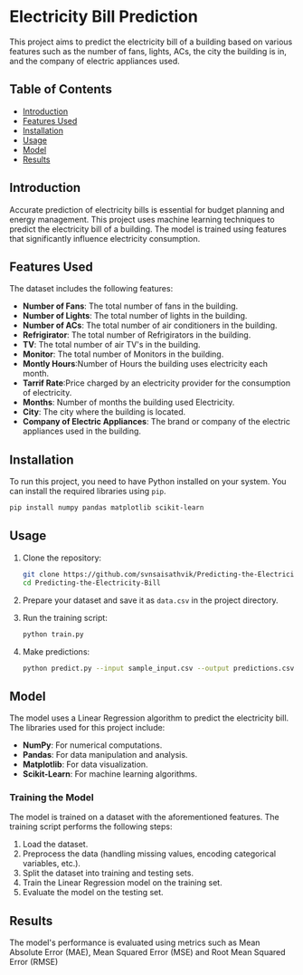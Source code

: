 
# Electricity Bill Prediction

This project aims to predict the electricity bill of a building based on various features such as the number of fans, lights, ACs, the city the building is in, and the company of electric appliances used.

## Table of Contents

- [Introduction](#introduction)
- [Features Used](#features_used)
- [Installation](#installation)
- [Usage](#usage)
- [Model](#model)
- [Results](#results)

## Introduction

Accurate prediction of electricity bills is essential for budget planning and energy management. This project uses machine learning techniques to predict the electricity bill of a building. The model is trained using features that significantly influence electricity consumption.

## Features Used

The dataset includes the following features:

- **Number of Fans**: The total number of fans in the building.
- **Number of Lights**: The total number of lights in the building.
- **Number of ACs**: The total number of air conditioners in the building.
- **Refrigirator**: The total number of Refrigirators in the building.
- **TV**: The total number of air TV's in the building.
- **Monitor**: The total number of Monitors in the building.
- **Montly Hours**:Number of Hours the building uses electricity each month. 
- **Tarrif Rate**:Price charged by an electricity provider for the consumption of electricity.
- **Months**: Number of months the building used Electricity.
- **City**: The city where the building is located.
- **Company of Electric Appliances**: The brand or company of the electric appliances used in the building.

## Installation

To run this project, you need to have Python installed on your system. You can install the required libraries using `pip`.

```bash
pip install numpy pandas matplotlib scikit-learn
```

## Usage

1. Clone the repository:
    ```bash
    git clone https://github.com/svnsaisathvik/Predicting-the-Electricity-Bill
    cd Predicting-the-Electricity-Bill
    ```

2. Prepare your dataset and save it as `data.csv` in the project directory.

3. Run the training script:
    ```bash
    python train.py
    ```

4. Make predictions:
    ```bash
    python predict.py --input sample_input.csv --output predictions.csv
    ```

## Model

The model uses a Linear Regression algorithm to predict the electricity bill. The libraries used for this project include:

- **NumPy**: For numerical computations.
- **Pandas**: For data manipulation and analysis.
- **Matplotlib**: For data visualization.
- **Scikit-Learn**: For machine learning algorithms.

### Training the Model

The model is trained on a dataset with the aforementioned features. The training script performs the following steps:

1. Load the dataset.
2. Preprocess the data (handling missing values, encoding categorical variables, etc.).
3. Split the dataset into training and testing sets.
4. Train the Linear Regression model on the training set.
5. Evaluate the model on the testing set.

## Results

The model's performance is evaluated using metrics such as Mean Absolute Error (MAE), Mean Squared Error (MSE) and Root Mean Squared Error (RMSE)

